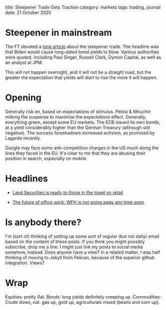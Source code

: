 title: Steepener Trade Gets Traction
category: markets
tags: trading, journal
date: 21 October 2020

# Steepener in mainstream

The FT devoted a [long article](https://www.ft.com/content/077e20e2-b792-491b-9138-1a504a78a469) about the steepener trade.
The headline was that Biden would cause long-dated bond yields to blow.
Various authorities were quoted, including Paul Singer, Russell Clark, Dymon Capital, as well as an analyst at JPM.

This will not happen overnight, and it will not be a straight road, but the greater the expectation that yields will start to rise the more it will happen.

# Opening

Generally risk on, based on expectations of stimulus. Pelosi & Mnuchin milking the suspense to maximize the expectations effect.
Generally, everything green, except some EU markets.
The ECB issued its own bonds, at a yield considerably higher than the German Treasury (although still negative).
The success foreshadows increased activism, as promised by Lagarde recently.

Google may face some anti-competition charges in the US much along the lines they faced in the EU.
It's clear to me that they are abusing their position in search, especially on mobile.

# Headlines

* [Land Securities is ready to throw in the towel on retail](https://wolfstreet.com/2020/10/19/amid-eviction-moratorium-wiggle-room-tightens-for-retail-landlords-tenants-in-the-uk/).

* [The future of office work: WFH is not going away any time soon](https://wolfstreet.com/2020/10/20/consumer-finance-giant-synchrony-disclosed-radical-permanent-work-from-home-plan/).

# Is anybody there?

I'm (sort of) thinking of setting up some sort of regular (but not daily) email based on the content of these posts.
If you think you might possibly subscribe, drop me a line. 
I might just link my posts to social media somehow, instead.
Does anyone have a view?
In a related matter, I was half thinking of moving to Jekyll from Pelican,
because of the superior github integration. Views?

# Wrap

Equities: pretty flat.
Bonds: long yields definitely creeping up.
Commodities: Crude down, nat. gas up, gold up, agriculturals mixed (beans and corn up).
